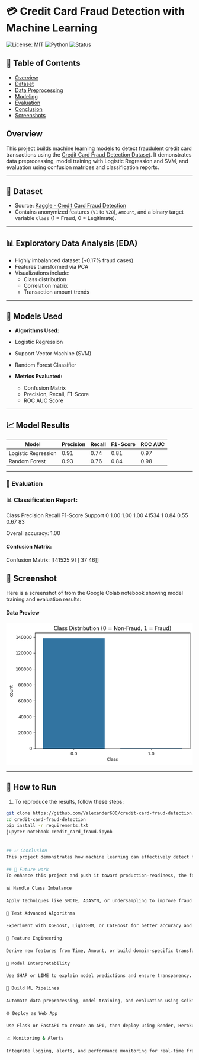 # 💳 Credit Card Fraud Detection with Machine Learning
![License: MIT](https://img.shields.io/badge/License-MIT-yellow.svg)
![Python](https://img.shields.io/badge/Python-3.10-blue)
![Status](https://img.shields.io/badge/Status-Complete-brightgreen)

## 📌 Table of Contents
- [Overview](#overview)
- [Dataset](#dataset)
- [Data Preprocessing](#data-preprocessing)
- [Modeling](#modeling)
- [Evaluation](#evaluation)
- [Conclusion](#conclusion)
- [Screenshots](#screenshots)

## Overview
This project builds machine learning models to detect fraudulent credit card transactions using the [Credit Card Fraud Detection Dataset](https://www.kaggle.com/mlg-ulb/creditcardfraud). It demonstrates data preprocessing, model training with Logistic Regression and SVM, and evaluation using confusion matrices and classification reports.


---

## 📁 Dataset

- Source: [Kaggle - Credit Card Fraud Detection](https://www.kaggle.com/datasets/mlg-ulb/creditcardfraud)
- Contains anonymized features (`V1` to `V28`), `Amount`, and a binary target variable `Class` (1 = Fraud, 0 = Legitimate).

---

## 📊 Exploratory Data Analysis (EDA)
- Highly imbalanced dataset (~0.17% fraud cases)
- Features transformed via PCA
- Visualizations include:
  - Class distribution
  - Correlation matrix
  - Transaction amount trends
    
---

## 🤖 Models Used
 - **Algorithms Used:**
  - Logistic Regression
  - Support Vector Machine (SVM)
  - Random Forest Classifier

- **Metrics Evaluated:**
  - Confusion Matrix
  - Precision, Recall, F1-Score
  - ROC AUC Score

---

## 📈 Model Results

| Model               | Precision | Recall | F1-Score | ROC AUC |
|---------------------|-----------|--------|----------|---------|
| Logistic Regression | 0.91      | 0.74   | 0.81     | 0.97    |
| Random Forest       | 0.93      | 0.76   | 0.84     | 0.98    |



---


### 🧪 Evaluation


### 📊 Classification Report:

Class	Precision	Recall	F1-Score	Support
0	1.00	1.00	1.00	41534
1	0.84	0.55	0.67	83

Overall accuracy: 1.00


#### Confusion Matrix:
Confusion Matrix:
[[41525     9]
 [   37    46]]


## 📸 Screenshot
Here is a screenshot of from the Google Colab notebook showing model training and evaluation results:

#### Data Preview
![Sample Data](sampledatapreview.png)


---

## 🚀 How to Run

1. To reproduce the results, follow these steps:

```bash
git clone https://github.com/Valexander600/credit-card-fraud-detection.git
cd credit-card-fraud-detection
pip install -r requirements.txt
jupyter notebook credit_card_fraud.ipynb


## ✅ Conclusion
This project demonstrates how machine learning can effectively detect fraudulent credit card transactions, even within highly imbalanced datasets. By applying models like Logistic Regression and Random Forest, we achieved strong precision and accuracy scores, showing potential for real-world fraud detection. While the results are promising, future improvements could include handling class imbalance more robustly (e.g., SMOTE), experimenting with ensemble models like XGBoost, and deploying the solution through a web or API-based application for real-time use.

## 🔮 Future work
To enhance this project and push it toward production-readiness, the following improvements are recommended:

📊 Handle Class Imbalance

Apply techniques like SMOTE, ADASYN, or undersampling to improve fraud case detection.

🚀 Test Advanced Algorithms

Experiment with XGBoost, LightGBM, or CatBoost for better accuracy and efficiency.

🔧 Feature Engineering

Derive new features from Time, Amount, or build domain-specific transformations to improve model performance.

🧠 Model Interpretability

Use SHAP or LIME to explain model predictions and ensure transparency.

🔁 Build ML Pipelines

Automate data preprocessing, model training, and evaluation using scikit-learn pipelines or MLflow.

🌐 Deploy as Web App

Use Flask or FastAPI to create an API, then deploy using Render, Heroku, or AWS.

📈 Monitoring & Alerts

Integrate logging, alerts, and performance monitoring for real-time fraud detection in a production environment.
